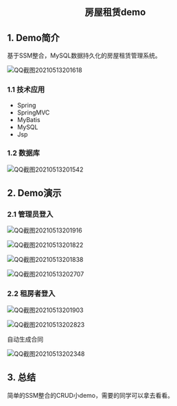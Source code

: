 <center><h2>房屋租赁demo</h2></center>

## 1. Demo简介

基于SSM整合，MySQL数据持久化的房屋租赁管理系统。

![QQ截图20210513201618](https://gitee.com/tytokongjian/image/raw/master/images/20210513203229.jpg)

### 1.1 技术应用

* Spring
* SpringMVC
* MyBatis
* MySQL
* Jsp

### 1.2 数据库

![QQ截图20210513201542](https://gitee.com/tytokongjian/image/raw/master/images/20210513203554.jpg)

## 2. Demo演示

### 2.1 管理员登入

![QQ截图20210513201916](https://gitee.com/tytokongjian/image/raw/master/images/20210513203648.jpg)

![QQ截图20210513201822](https://gitee.com/tytokongjian/image/raw/master/images/20210513203659.jpg)

![QQ截图20210513201838](https://gitee.com/tytokongjian/image/raw/master/images/20210513203712.jpg)

![QQ截图20210513202707](https://gitee.com/tytokongjian/image/raw/master/images/20210513203741.jpg)

### 2.2 租房者登入

![QQ截图20210513201903](https://gitee.com/tytokongjian/image/raw/master/images/20210513203809.jpg)

![QQ截图20210513202823](https://gitee.com/tytokongjian/image/raw/master/images/20210513203820.jpg)

自动生成合同

![QQ截图20210513202348](https://gitee.com/tytokongjian/image/raw/master/images/20210513203840.jpg)

## 3. 总结

简单的SSM整合的CRUD小demo，需要的同学可以拿去看看。